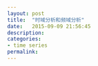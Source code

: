 ```yaml
---
layout: post
title:  "时域分析和频域分析"
date:   2015-09-09 21:56:45
description:
categories:
- time series
permalink:
---
```

